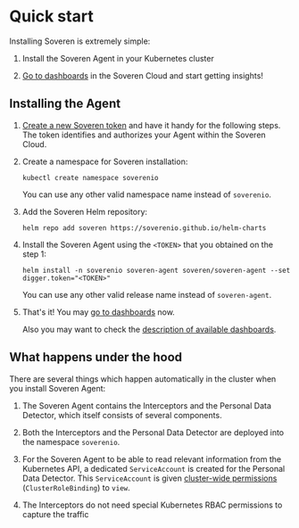 # Quick start

Installing Soveren is extremely simple:

1. Install the Soveren Agent in your Kubernetes cluster

2. [Go to dashboards](https://app.soveren.io/pii-types) in the Soveren Cloud and start getting insights!


## Installing the Agent

1. [Create a new Soveren token](../../administration/managing-agents#create-an-agent) and have it handy for the following steps. The token identifies and authorizes your Agent within the Soveren Cloud.
 

2. Create a namespace for Soveren installation:
    ```shell
    kubectl create namespace soverenio
    ```
   You can use any other valid namespace name instead of `soverenio`.


4. Add the Soveren Helm repository:
    ```shell
    helm repo add soveren https://soverenio.github.io/helm-charts
    ```

5. Install the Soveren Agent using the `<TOKEN>` that you obtained on the step 1:
    ```shell
    helm install -n soverenio soveren-agent soveren/soveren-agent --set digger.token="<TOKEN>"
    ```
   You can use any other valid release name instead of `soveren-agent`.


7. That's it! You may [go to dashboards](https://app.soveren.io/pii-types) now.

   Also you may want to check the [description of available dashboards](../../dashboards/overview).

## What happens under the hood

There are several things which happen automatically in the cluster when you install Soveren Agent:

1. The Soveren Agent contains the Interceptors and the Personal Data Detector, which itself consists of several components.


2. Both the Interceptors and the Personal Data Detector are deployed into the namespace `soverenio`. 


3. For the Soveren Agent to be able to read relevant information from the Kubernetes API, a dedicated `ServiceAccount` is created for the Personal Data Detector. This `ServiceAccount` is given [cluster-wide permissions](https://github.com/soverenio/deployment/blob/master/interceptor/base/digger-sa-crb.yaml) (`ClusterRoleBinding`) to `view`.


4. The Interceptors do not need special Kubernetes RBAC permissions to capture the traffic